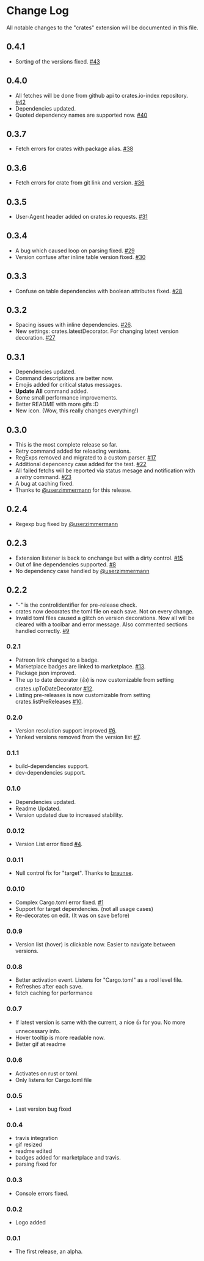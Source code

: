 # Change Log
All notable changes to the "crates" extension will be documented in this file.

## 0.4.1
* Sorting of the versions fixed. [#43](https://github.com/serayuzgur/crates/issues/43)

## 0.4.0
* All fetches will be done from github api to crates.io-index repository. [#42](https://github.com/serayuzgur/crates/issues/42)
* Dependencies updated.
* Quoted dependency names are supported now. [#40](https://github.com/serayuzgur/crates/issues/40)

## 0.3.7
* Fetch errors for crates with package alias. [#38](https://github.com/serayuzgur/crates/issues/38)

## 0.3.6
* Fetch errors for crate from git link and version. [#36](https://github.com/serayuzgur/crates/issues/36)

## 0.3.5
* User-Agent header added on crates.io requests. [#31](https://github.com/serayuzgur/crates/issues/31)

## 0.3.4
* A bug which caused loop on parsing fixed. [#29](https://github.com/serayuzgur/crates/issues/29)
* Version confuse after inline table version fixed. [#30](https://github.com/serayuzgur/crates/issues/30)

## 0.3.3
* Confuse on table dependencies with boolean attributes fixed. [#28](https://github.com/serayuzgur/crates/issues/28)

## 0.3.2
* Spacing issues with inline dependencies. [#26](https://github.com/serayuzgur/crates/issues/26).
* New settings: crates.latestDecorator. For changing latest version decoration. [#27](https://github.com/serayuzgur/crates/issues/27)

## 0.3.1
* Dependencies updated.
* Command descriptions are better now.
* Emojis added for critical status messages.
* **Update All** command added.
* Some small performance improvements. 
* Better README with more gifs :D
* New icon. (Wow, this really changes everything!)

## 0.3.0
* This is the most complete release so far.
* Retry command added for reloading versions.
* RegExps removed and migrated to a custom parser.  [#17](https://github.com/serayuzgur/crates/issues/17)
* Additional depencency case added for the test. [#22](https://github.com/serayuzgur/crates/issues/22)
* All failed fetchs will be reported via status mesage and notification with a *retry* command. [#23](https://github.com/serayuzgur/crates/issues/23)
* A bug at caching fixed.
* Thanks to [@userzimmermann](https://github.com/userzimmermann) for this release.

## 0.2.4
* Regexp bug fixed by [@userzimmermann](https://github.com/userzimmermann)

## 0.2.3
* Extension listener is back to onchange but with a dirty control. [#15](https://github.com/serayuzgur/crates/issues/15)
* Out of line dependencies supported. [#8](https://github.com/serayuzgur/crates/issues/8)
* No dependency case handled by [@userzimmermann](https://github.com/userzimmermann)

## 0.2.2
* "-" is the controlidentifier for pre-release check.
* crates now decorates the toml file on each save. Not on every change.
* Invalid toml files caused a glitch on version decorations. Now all will be cleared with a toolbar and error message. Also commented sections handled correctly. [#9](https://github.com/serayuzgur/crates/issues/9)

### 0.2.1
* Patreon link changed to a badge.
* Marketplace badges are linked to marketplace. [#13](https://github.com/serayuzgur/crates/issues/13).
* Package json improved.
* The up to date decorator (👍) is now customizable from setting crates.upToDateDecorator [#12](https://github.com/serayuzgur/crates/issues/12).
* Listing pre-releases is now customizable from setting crates.listPreReleases [#10](https://github.com/serayuzgur/crates/issues/10).


### 0.2.0
* Version resolution support improved [#6](https://github.com/serayuzgur/crates/issues/6).
* Yanked versions removed from the version list [#7](https://github.com/serayuzgur/crates/issues/7).

### 0.1.1
* build-dependencies support.
* dev-dependencies support.

### 0.1.0 
* Dependencies updated.
* Readme Updated.
* Version updated due to increased stability.

### 0.0.12 
* Version List error fixed [#4](https://github.com/serayuzgur/crates/issues/4).

### 0.0.11 
* Null control fix for "target". Thanks to [braunse](https://github.com/braunse).

### 0.0.10 
* Complex Cargo.toml error fixed. [#1](https://github.com/serayuzgur/crates/issues/1)
* Support for target dependencies. (not all usage cases)
* Re-decorates on edit. (It was on save before)

### 0.0.9 
* Version list (hover) is clickable now. Easier to navigate between versions.

### 0.0.8
* Better activation event. Listens for "Cargo.toml" as a rool level file.
* Refreshes after each save.
* fetch caching for performance

### 0.0.7
* If latest version is same with the current, a nice 👍 for you. No more unnecessary info.
* Hover tooltip is more readable now.
* Better gif at readme

### 0.0.6
* Activates on rust or toml.
* Only listens for Cargo.toml file

### 0.0.5 
* Last version bug fixed

### 0.0.4 
* travis integration
* gif resized
* readme edited
* badges added for marketplace and travis.
* parsing fixed for 

### 0.0.3
* Console errors fixed.

### 0.0.2
* Logo added

### 0.0.1
* The first release, an alpha.